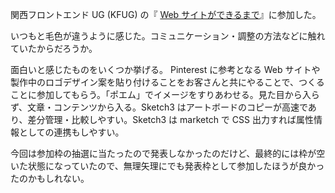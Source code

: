 関西フロントエンド UG (KFUG) の『 [Web サイトができるまで](http://kfug.connpass.com/event/41526/)』に参加した。

いつもと毛色が違うように感じた。コミュニケーション・調整の方法などに触れていたからだろうか。

面白いと感じたものをいくつか挙げる。 Pinterest に参考となる Web サイトや製作中のロゴデザイン案を貼り付けることをお客さんと共にやることで、つくることに参加してもらう。「ポエム」でイメージをすりあわせる。見た目から入らず、文章・コンテンツから入る。Sketch3 はアートボードのコピーが高速であり、差分管理・比較しやすい。Sketch3 は marketch で CSS 出力すれば属性情報としての連携もしやすい。

今回は参加枠の抽選に当たったので発表しなかったのだけど、最終的には枠が空いた状態になっていたので、無理矢理にでも発表枠として参加したほうが良かったのかもしれない。
